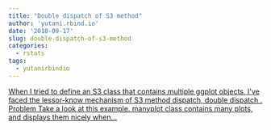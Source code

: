 ```yaml
---
title: "Double dispatch of S3 method"
author: 'yutani.rbind.io'
date: '2018-09-17'
slug: double-dispatch-of-s3-method
categories:
  - rstats
tags:
  - yutanirbindio
---
```


[When I tried to define an S3 class that contains multiple ggplot objects, I've faced the lessor-know mechanism of S3 method dispatch, double dispatch . Problem Take a look at this example. manyplot class contains many plots, and displays them nicely when...<click to read more>](https://yutani.rbind.io/post/double-dispatch-of-s3-method/)

